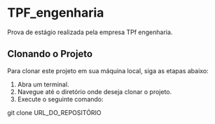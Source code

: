 # TPF_engenharia
Prova de estágio realizada pela empresa TPf engenharia.

## Clonando o Projeto

Para clonar este projeto em sua máquina local, siga as etapas abaixo:

1. Abra um terminal.
2. Navegue até o diretório onde deseja clonar o projeto.
3. Execute o seguinte comando:

git clone URL_DO_REPOSITÓRIO
